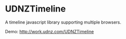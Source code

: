 UDNZTimeline
==========

A timeline javascript library supporting multiple browsers.

Demo: http://work.udnz.com/UDNZTimeline

